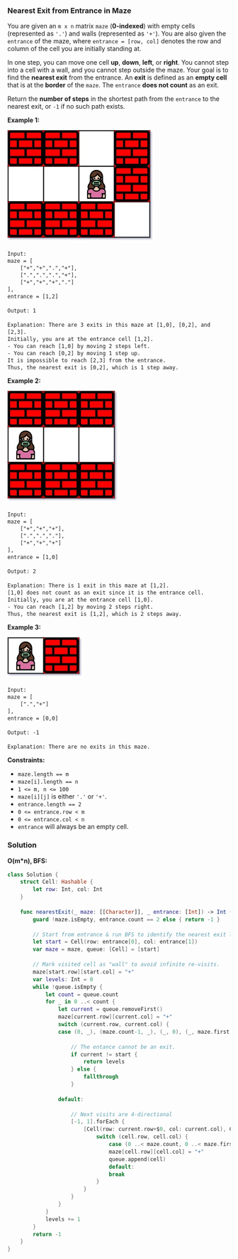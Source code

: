 
### Nearest Exit from Entrance in Maze

You are given an `m x n` matrix `maze` (__0-indexed__) with empty cells (represented as `'.'`) and walls (represented as `'+'`). You are also given the `entrance` of the maze, where `entrance = [row, col]` denotes the row and column of the cell you are initially standing at.

In one step, you can move one cell __up__, __down__, __left__, or __right__. You cannot step into a cell with a wall, and you cannot step outside the maze. Your goal is to find the __nearest exit__ from the entrance. An __exit__ is defined as an __empty cell__ that is at the __border__ of the `maze`. The `entrance` __does not count__ as an exit.

Return the __number of steps__ in the shortest path from the `entrance` to the nearest exit, or `-1` if no such path exists.

__Example 1:__

![images/question_1926-1.jpg](images/question_1926-1.jpg)

```
Input: 
maze = [
    ["+","+",".","+"],
    [".",".",".","+"],
    ["+","+","+","."]
], 
entrance = [1,2]

Output: 1

Explanation: There are 3 exits in this maze at [1,0], [0,2], and [2,3].
Initially, you are at the entrance cell [1,2].
- You can reach [1,0] by moving 2 steps left.
- You can reach [0,2] by moving 1 step up.
It is impossible to reach [2,3] from the entrance.
Thus, the nearest exit is [0,2], which is 1 step away.
```

__Example 2:__

![images/question_1926-2.jpg](images/question_1926-2.jpg)

```
Input: 
maze = [
    ["+","+","+"],
    [".",".","."],
    ["+","+","+"]
], 
entrance = [1,0]

Output: 2

Explanation: There is 1 exit in this maze at [1,2].
[1,0] does not count as an exit since it is the entrance cell.
Initially, you are at the entrance cell [1,0].
- You can reach [1,2] by moving 2 steps right.
Thus, the nearest exit is [1,2], which is 2 steps away.
```

__Example 3:__

![images/question_1926-3.jpg](images/question_1926-3.jpg)

```
Input: 
maze = [
    [".","+"]
], 
entrance = [0,0]

Output: -1

Explanation: There are no exits in this maze.
```

__Constraints:__
* `maze.length == m`
* `maze[i].length == n`
* `1 <= m, n <= 100`
* `maze[i][j]` is either `'.'` or `'+'`.
* `entrance.length == 2`
* `0 <= entrance.row < m`
* `0 <= entrance.col < n`
* `entrance` will always be an empty cell.

### Solution
__O(m*n), BFS:__
```Swift
class Solution {
    struct Cell: Hashable {
        let row: Int, col: Int
    }
    
    func nearestExit(_ maze: [[Character]], _ entrance: [Int]) -> Int {
        guard !maze.isEmpty, entrance.count == 2 else { return -1 }
        
        // Start from entrance & run BFS to identify the nearest exit layer by layer.
        let start = Cell(row: entrance[0], col: entrance[1])
        var maze = maze, queue: [Cell] = [start]
        
        // Mark visited cell as "wall" to avoid infinite re-visits.
        maze[start.row][start.col] = "+"
        var levels: Int = 0
        while !queue.isEmpty {
            let count = queue.count
            for _ in 0 ..< count {
                let current = queue.removeFirst()
                maze[current.row][current.col] = "+"
                switch (current.row, current.col) {
                case (0, _), (maze.count-1, _), (_, 0), (_, maze.first!.count-1):
                    
                    // The entance cannot be an exit.
                    if current != start {
                        return levels
                    } else {
                        fallthrough
                    }
                    
                default:
                    
                    // Next visits are 4-directional
                    [-1, 1].forEach {
                        [Cell(row: current.row+$0, col: current.col), Cell(row: current.row, col: current.col+$0)].forEach { cell in
                            switch (cell.row, cell.col) {
                                case (0 ..< maze.count, 0 ..< maze.first!.count) where maze[cell.row][cell.col] == ".":
                                maze[cell.row][cell.col] = "+"
                                queue.append(cell)
                                default:
                                break
                            }
                        }
                    }
                }
            }
            levels += 1
        }
        return -1
    }
}
```